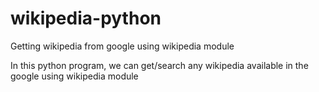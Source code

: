 # wikipedia-python

Getting wikipedia from google using wikipedia module 


In this python program, we can get/search any wikipedia available in the google using wikipedia module
